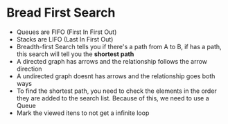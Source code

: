 # Bread First Search

- Queues are FIFO (First In First Out)
- Stacks are LIFO (Last In First Out)
- Breadth-first Search tells you if there's a path from A to B, if has a path, this search will tell you the **shortest path**
- A directed graph has arrows and the relationship follows the arrow direction
- A undirected graph doesnt has arrows and the relationship goes both ways
- To find the shortest path, you need to check the elements in the order they are added to the search list. Because of this, we need to use a Queue
- Mark the viewed itens to not get a infinite loop